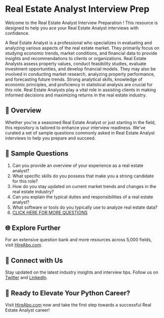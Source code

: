 # Real Estate Analyst Interview Prep

Welcome to the Real Estate Analyst Interview Preparation ! This resource is designed to help you ace your Real Estate Analyst interviews with confidence.

A Real Estate Analyst is a professional who specializes in evaluating and analyzing various aspects of the real estate market. They primarily focus on studying economic trends, market conditions, and financial data to provide insights and recommendations to clients or organizations. Real Estate Analysts assess property values, conduct feasibility studies, evaluate investment opportunities, and develop financial models. They may also be involved in conducting market research, analyzing property performance, and forecasting future trends. Strong analytical skills, knowledge of economic principles, and proficiency in statistical analysis are crucial for this role. Real Estate Analysts play a vital role in assisting clients in making informed decisions and maximizing returns in the real estate industry.

## 🚀 Overview

Whether you're a seasoned Real Estate Analyst or just starting in the field, this repository is tailored to enhance your interview readiness. We've curated a set of sample questions commonly asked in Real Estate Analyst interviews to help you prepare and succeed.

## 📝 Sample Questions

1. Can you provide an overview of your experience as a real estate analyst?
2. What specific skills do you possess that make you a strong candidate for this role?
3. How do you stay updated on current market trends and changes in the real estate industry?
4. Can you explain the typical duties and responsibilities of a real estate analyst?
5. What software or tools do you typically use to analyze real estate data?
6. [CLICK HERE FOR MORE QUESTIONS](https://hireabo.com/job/7_4_21/Real%20Estate%20Analyst)

## 🌐 Explore Further

For an extensive question bank and more resources across 5,000 fields, visit [HireAbo.com](https://www.hireabo.com).

## 📱 Connect with Us

Stay updated on the latest industry insights and interview tips. Follow us on [Twitter](https://twitter.com/hireabo) and [LinkedIn](https://www.linkedin.com/in/hire-abo-3609972a8/).

## 🚀 Ready to Elevate Your Python Career?

Visit [HireAbo.com](https://www.hireabo.com) now and take the first step towards a successful Real Estate Analyst career!